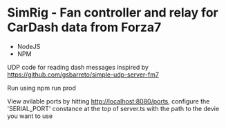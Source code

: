 # SimRig - Fan controller and relay for CarDash data from Forza7

- NodeJS
- NPM

UDP code for reading dash messages inspired by <https://github.com/gsbarreto/simple-udp-server-fm7>

Run using
npm run prod

View avilable ports by hitting <http://localhost:8080/ports>, configure the 'SERIAL_PORT' constance at the top of server.ts with the path to the devie you want to use
